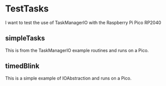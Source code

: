 # TestTasks

I want to test the use of TaskManagerIO with the Raspberry Pi Pico RP2040

## simpleTasks

This is from the TaskManagerIO example routines and runs on a Pico.

## timedBlink

This is a simple example of IOAbstraction and runs on a Pico.
